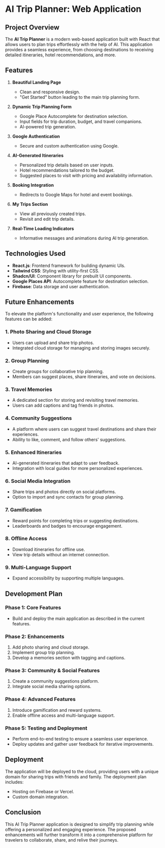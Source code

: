 # AI Trip Planner: Web Application

## Project Overview

The **AI Trip Planner** is a modern web-based application built with React that allows users to plan trips effortlessly with the help of AI. This application provides a seamless experience, from choosing destinations to receiving detailed itineraries, hotel recommendations, and more.

## Features

1. **Beautiful Landing Page**
   - Clean and responsive design.
   - "Get Started" button leading to the main trip planning form.

2. **Dynamic Trip Planning Form**
   - Google Place Autocomplete for destination selection.
   - Input fields for trip duration, budget, and travel companions.
   - AI-powered trip generation.

3. **Google Authentication**
   - Secure and custom authentication using Google.

4. **AI-Generated Itineraries**
   - Personalized trip details based on user inputs.
   - Hotel recommendations tailored to the budget.
   - Suggested places to visit with pricing and availability information.

5. **Booking Integration**
   - Redirects to Google Maps for hotel and event bookings.

6. **My Trips Section**
   - View all previously created trips.
   - Revisit and edit trip details.

7. **Real-Time Loading Indicators**
   - Informative messages and animations during AI trip generation.

## Technologies Used

- **React.js**: Frontend framework for building dynamic UIs.
- **Tailwind CSS**: Styling with utility-first CSS.
- **Shadcn/UI**: Component library for prebuilt UI components.
- **Google Places API**: Autocomplete feature for destination selection.
- **Firebase**: Data storage and user authentication.

## Future Enhancements

To elevate the platform's functionality and user experience, the following features can be added:

### 1. **Photo Sharing and Cloud Storage**
   - Users can upload and share trip photos.
   - Integrated cloud storage for managing and storing images securely.

### 2. **Group Planning**
   - Create groups for collaborative trip planning.
   - Members can suggest places, share itineraries, and vote on decisions.

### 3. **Travel Memories**
   - A dedicated section for storing and revisiting travel memories.
   - Users can add captions and tag friends in photos.

### 4. **Community Suggestions**
   - A platform where users can suggest travel destinations and share their experiences.
   - Ability to like, comment, and follow others' suggestions.

### 5. **Enhanced Itineraries**
   - AI-generated itineraries that adapt to user feedback.
   - Integration with local guides for more personalized experiences.

### 6. **Social Media Integration**
   - Share trips and photos directly on social platforms.
   - Option to import and sync contacts for group planning.

### 7. **Gamification**
   - Reward points for completing trips or suggesting destinations.
   - Leaderboards and badges to encourage engagement.

### 8. **Offline Access**
   - Download itineraries for offline use.
   - View trip details without an internet connection.

### 9. **Multi-Language Support**
   - Expand accessibility by supporting multiple languages.

## Development Plan

### Phase 1: Core Features
- Build and deploy the main application as described in the current features.

### Phase 2: Enhancements
1. Add photo sharing and cloud storage.
2. Implement group trip planning.
3. Develop a memories section with tagging and captions.

### Phase 3: Community & Social Features
1. Create a community suggestions platform.
2. Integrate social media sharing options.

### Phase 4: Advanced Features
1. Introduce gamification and reward systems.
2. Enable offline access and multi-language support.

### Phase 5: Testing and Deployment
- Perform end-to-end testing to ensure a seamless user experience.
- Deploy updates and gather user feedback for iterative improvements.

## Deployment

The application will be deployed to the cloud, providing users with a unique domain for sharing trips with friends and family. The deployment plan includes:

- Hosting on Firebase or Vercel.
- Custom domain integration.

## Conclusion

This AI Trip Planner application is designed to simplify trip planning while offering a personalized and engaging experience. The proposed enhancements will further transform it into a comprehensive platform for travelers to collaborate, share, and relive their journeys.
